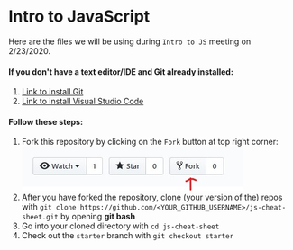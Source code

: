 # Intro to JavaScript
Here are the files we will be using during `Intro to JS` meeting on 2/23/2020.
#### If you don't have a text editor/IDE and Git already installed:
1. [Link to install Git](https://git-scm.com/downloads)
2. [Link to install Visual Studio Code](https://code.visualstudio.com/)

#### Follow these steps:
1. Fork this repository by clicking on the `Fork` button at top right corner:
![](img/screenshot.jpg)
2. After you have forked the repository, clone (your version of the) repos with
`git clone https://github.com/<YOUR_GITHUB_USERNAME>/js-cheat-sheet.git` by opening **git bash**
3. Go into your cloned directory with
`cd js-cheat-sheet`
4. Check out the `starter` branch with
`git checkout starter`